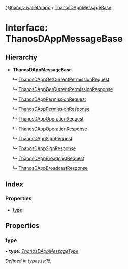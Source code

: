[@thanos-wallet/dapp](../README.md) › [ThanosDAppMessageBase](thanosdappmessagebase.md)

# Interface: ThanosDAppMessageBase

## Hierarchy

* **ThanosDAppMessageBase**

  ↳ [ThanosDAppGetCurrentPermissionRequest](thanosdappgetcurrentpermissionrequest.md)

  ↳ [ThanosDAppGetCurrentPermissionResponse](thanosdappgetcurrentpermissionresponse.md)

  ↳ [ThanosDAppPermissionRequest](thanosdapppermissionrequest.md)

  ↳ [ThanosDAppPermissionResponse](thanosdapppermissionresponse.md)

  ↳ [ThanosDAppOperationRequest](thanosdappoperationrequest.md)

  ↳ [ThanosDAppOperationResponse](thanosdappoperationresponse.md)

  ↳ [ThanosDAppSignRequest](thanosdappsignrequest.md)

  ↳ [ThanosDAppSignResponse](thanosdappsignresponse.md)

  ↳ [ThanosDAppBroadcastRequest](thanosdappbroadcastrequest.md)

  ↳ [ThanosDAppBroadcastResponse](thanosdappbroadcastresponse.md)

## Index

### Properties

* [type](thanosdappmessagebase.md#type)

## Properties

###  type

• **type**: *[ThanosDAppMessageType](../enums/thanosdappmessagetype.md)*

*Defined in [types.ts:18](https://github.com/madfish-solutions/thanoswallet-dapp/blob/f20b824/src/types.ts#L18)*
